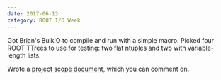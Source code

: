 ```yaml
---
date: 2017-06-13
category: ROOT I/O Week
---
```


Got Brian's BulkIO to compile and run with a simple macro. Picked four ROOT TTrees to use for testing: two flat ntuples and two with variable-length lists.

Wrote a [project scope document](https://docs.google.com/document/d/1fTEULp2MkyGsiLZoKrang-QB4H_MjEqqI-VzbJJn9Bo/edit?usp=sharing), which you can comment on.

